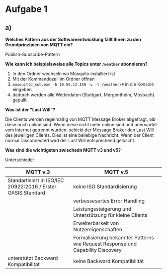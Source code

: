 # Aufgabe 1

## a)

**Welches Pattern aus der Softwareentwicklung fällt Ihnen zu den Grundprinzipien von MQTT ein?**

Publish-Subscribe-Pattern

**Wie kann ich beispielsweise alle Topics unter `/weather` abonnieren?**

1. In den Ordner wechseln wo Mosquito installiert ist
2. Mit der Kommandozeil im Ordner öffnen
3. `mosquitto_sub.exe -h 10.50.12.150 -v -t /weather/#` in die Konsole eingeben
4. dadurch werden alle Wetterdaten (Stuttgart, Mergentheim, Mosbach) gepullt

**Was ist der "Last Will"?**

Die Clients werden regelmäßig von MQTT Message Broker abgefragt, oib diese noch online sind. Wenn diese nicht mehr
online sind und unerwartet vom Internet getrennt wurden, schickt der Message Broker den Last Will des jeweiligen
Clients. Dies ist eine beliebige Nachricht. Wenn der Client normal Disconnected wird der Last Will entsprechend
gelöscht.

**Was sind die wichtigsten zwischedn MQTT v3 und v5?**

Unterschiede:

| MQTT v.3 | MQTT v.5 | 
| --- | --- |
| Standartisiert in ISO/IEC 20922:2016 / Erster OASIS Standard | keine ISO Standardisierung |
|  |verbessesertes Error Handling|
| | Leistungssteigerung und Unterstützung für kleine Clients |
| | Erweiterbarkeit von Nutzereigenschaften |
| | Formalisierung bekannter Patterns wie Request Response und Capability Discovery |
| unterstützt Backward Kompatibilität | keine Backward Kompatibilität |